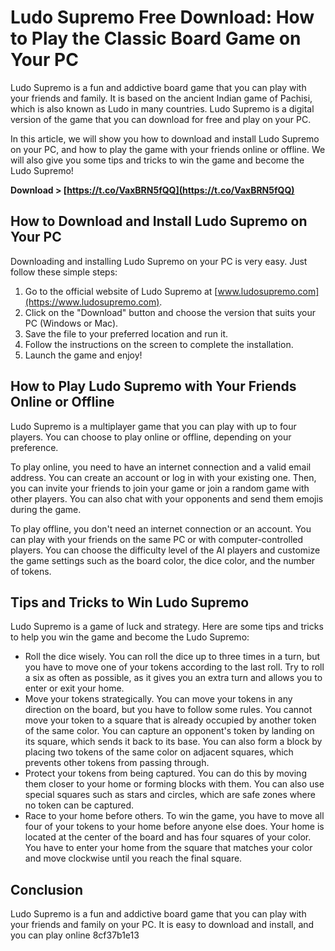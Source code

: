 # Ludo Supremo Free Download: How to Play the Classic Board Game on Your PC
 
Ludo Supremo is a fun and addictive board game that you can play with your friends and family. It is based on the ancient Indian game of Pachisi, which is also known as Ludo in many countries. Ludo Supremo is a digital version of the game that you can download for free and play on your PC.
 
In this article, we will show you how to download and install Ludo Supremo on your PC, and how to play the game with your friends online or offline. We will also give you some tips and tricks to win the game and become the Ludo Supremo!
 
**Download > [https://t.co/VaxBRN5fQQ](https://t.co/VaxBRN5fQQ)**


 
## How to Download and Install Ludo Supremo on Your PC
 
Downloading and installing Ludo Supremo on your PC is very easy. Just follow these simple steps:
 
1. Go to the official website of Ludo Supremo at [www.ludosupremo.com](https://www.ludosupremo.com).
2. Click on the "Download" button and choose the version that suits your PC (Windows or Mac).
3. Save the file to your preferred location and run it.
4. Follow the instructions on the screen to complete the installation.
5. Launch the game and enjoy!

## How to Play Ludo Supremo with Your Friends Online or Offline
 
Ludo Supremo is a multiplayer game that you can play with up to four players. You can choose to play online or offline, depending on your preference.
 
To play online, you need to have an internet connection and a valid email address. You can create an account or log in with your existing one. Then, you can invite your friends to join your game or join a random game with other players. You can also chat with your opponents and send them emojis during the game.
 
To play offline, you don't need an internet connection or an account. You can play with your friends on the same PC or with computer-controlled players. You can choose the difficulty level of the AI players and customize the game settings such as the board color, the dice color, and the number of tokens.
 
## Tips and Tricks to Win Ludo Supremo
 
Ludo Supremo is a game of luck and strategy. Here are some tips and tricks to help you win the game and become the Ludo Supremo:

- Roll the dice wisely. You can roll the dice up to three times in a turn, but you have to move one of your tokens according to the last roll. Try to roll a six as often as possible, as it gives you an extra turn and allows you to enter or exit your home.
- Move your tokens strategically. You can move your tokens in any direction on the board, but you have to follow some rules. You cannot move your token to a square that is already occupied by another token of the same color. You can capture an opponent's token by landing on its square, which sends it back to its base. You can also form a block by placing two tokens of the same color on adjacent squares, which prevents other tokens from passing through.
- Protect your tokens from being captured. You can do this by moving them closer to your home or forming blocks with them. You can also use special squares such as stars and circles, which are safe zones where no token can be captured.
- Race to your home before others. To win the game, you have to move all four of your tokens to your home before anyone else does. Your home is located at the center of the board and has four squares of your color. You have to enter your home from the square that matches your color and move clockwise until you reach the final square.

## Conclusion
 
Ludo Supremo is a fun and addictive board game that you can play with your friends and family on your PC. It is easy to download and install, and you can play online
 8cf37b1e13
 
